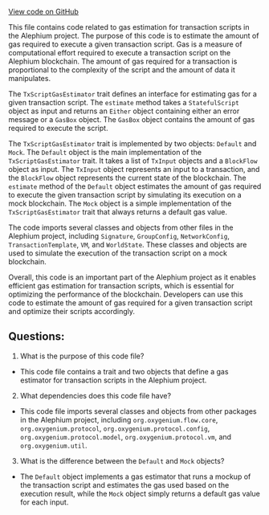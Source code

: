 [View code on GitHub](https://github.com/oxygenium/oxygenium/flow/src/main/scala/org/oxygenium/flow/gasestimation/TxScriptGasEstimator.scala)

This file contains code related to gas estimation for transaction scripts in the Alephium project. The purpose of this code is to estimate the amount of gas required to execute a given transaction script. Gas is a measure of computational effort required to execute a transaction script on the Alephium blockchain. The amount of gas required for a transaction is proportional to the complexity of the script and the amount of data it manipulates.

The `TxScriptGasEstimator` trait defines an interface for estimating gas for a given transaction script. The `estimate` method takes a `StatefulScript` object as input and returns an `Either` object containing either an error message or a `GasBox` object. The `GasBox` object contains the amount of gas required to execute the script.

The `TxScriptGasEstimator` trait is implemented by two objects: `Default` and `Mock`. The `Default` object is the main implementation of the `TxScriptGasEstimator` trait. It takes a list of `TxInput` objects and a `BlockFlow` object as input. The `TxInput` object represents an input to a transaction, and the `BlockFlow` object represents the current state of the blockchain. The `estimate` method of the `Default` object estimates the amount of gas required to execute the given transaction script by simulating its execution on a mock blockchain. The `Mock` object is a simple implementation of the `TxScriptGasEstimator` trait that always returns a default gas value.

The code imports several classes and objects from other files in the Alephium project, including `Signature`, `GroupConfig`, `NetworkConfig`, `TransactionTemplate`, `VM`, and `WorldState`. These classes and objects are used to simulate the execution of the transaction script on a mock blockchain.

Overall, this code is an important part of the Alephium project as it enables efficient gas estimation for transaction scripts, which is essential for optimizing the performance of the blockchain. Developers can use this code to estimate the amount of gas required for a given transaction script and optimize their scripts accordingly.
## Questions: 
 1. What is the purpose of this code file?
- This code file contains a trait and two objects that define a gas estimator for transaction scripts in the Alephium project.

2. What dependencies does this code file have?
- This code file imports several classes and objects from other packages in the Alephium project, including `org.oxygenium.flow.core`, `org.oxygenium.protocol`, `org.oxygenium.protocol.config`, `org.oxygenium.protocol.model`, `org.oxygenium.protocol.vm`, and `org.oxygenium.util`.

3. What is the difference between the `Default` and `Mock` objects?
- The `Default` object implements a gas estimator that runs a mockup of the transaction script and estimates the gas used based on the execution result, while the `Mock` object simply returns a default gas value for each input.